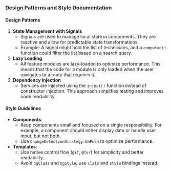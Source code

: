 ### Design Patterns and Style Documentation

#### **Design Patterns**
1. **State Management with Signals**
   - Signals are used to manage local state in components. They are reactive and allow for predictable state transformations.
   - Example: A signal might hold the list of technicians, and a `computed()` function could filter the list based on a search query.
2. **Lazy Loading**
   - All feature modules are lazy-loaded to optimize performance. This means that the code for a module is only loaded when the user navigates to a route that requires it.
3. **Dependency Injection**
   - Services are injected using the `inject()` function instead of constructor injection. This approach simplifies testing and improves code readability.

#### **Style Guidelines**
- **Components**:
  - Keep components small and focused on a single responsibility. For example, a component should either display data or handle user input, but not both.
  - Use `ChangeDetectionStrategy.OnPush` to optimize performance.
- **Templates**:
  - Use native control flow (`@if`, `@for`) for simplicity and better readability.
  - Avoid `ngClass` and `ngStyle`; use `class` and `style` bindings instead.